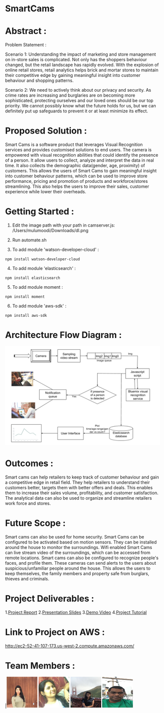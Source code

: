 # SmartCams

# Abstract  :

Problem Statement :

Scenario 1:
Understanding the impact of marketing and store management on in-store sales is complicated. Not only has the shoppers behaviour changed, but the retail landscape has rapidly evolved. With the explosion of online retail stores, retail analytics helps brick and mortar stores to maintain their competitive edge by gaining meaningful insight into customer behaviour and shopping patterns.

Scenario 2:
We need to actively think about our privacy and security. As crime rates are increasing and burglaries are on becoming more sophisticated, protecting ourselves and our loved ones should be our top priority. We cannot possibly know what the future holds for us, but we can definitely put up safeguards to prevent it or at least minimize its effect.

# Proposed Solution :

Smart Cams is a software product that leverages Visual Recognition services and provides customised solutions to end users. The camera is empowered with visual recognition abilities that could identify the presence of a person. It allow users to collect, analyze and interpret the data in real time. It also collects the demographic data(gender, age, proximity) of customers. This allows the users of Smart Cams to gain meaningful insight into customer behaviour patterns, which can be used to improve store performance, pricing and promotion of products and workforce/stores streamlining. This also helps the users to improve their sales, customer experience while lower their overheads.

# Getting Started :

1. Edit the image path with your path in camserver.js: /Users/mulumoodi/Downloads/dl.png 

2. Run automate.sh

3. To add module 'watson-developer-cloud' :   
```
npm install watson-developer-cloud
```

4. To add module 'elasticsearch' :  
```
npm install elasticsearch
```

5. To add module moment :
```
npm install moment
```

6. To add module 'aws-sdk' : 
```
npm install aws-sdk
```

# Architecture Flow Diagram  :

![alt text](https://github.com/SJSU272LabS17/Project-Team-3/blob/master/images/Final%20Flow%20Diagram.png "Architecture Flow Diagram")

# Outcomes : 

Smart cams can help retailers to keep track of customer behaviour and gain a competitive edge in retail field. They help retailers to understand their customers better, targets them with better offers and deals. This enables them to increase their sales volume, profitability, and customer satisfaction. The analytical data can also be used to organize and streamline retailers work force and stores.

# Future Scope :

Smart cams can also be used for home security. Smart Cams can be configured to be activated based on motion sensors. They can be installed around the house to monitor the surroundings. Wifi enabled Smart Cams can live stream video of the surroundings, which can be accessed from remote locations. Smart cams can also be configured to recognize people's faces, and profile them. These cameras can send alerts to the users about suspicious/unfamiliar people around the house. This allows the users to keep themselves, the family members and property safe from burglars, thieves and criminals.

# Project Deliverables :
1.[Project Report](https://github.com/SJSU272LabS17/Project-Team-3/blob/master/ProjectReport_Team3.pdf)
2.[Presentation Slides](https://github.com/SJSU272LabS17/Project-Team-3/blob/master/Presentation_SmartCams.pptx)
3.[Demo Video](https://www.youtube.com/watch?v=srvJN4QzsSg)
4.[Project Tutorial]()

# Link to Project on AWS :

http://ec2-52-41-107-173.us-west-2.compute.amazonaws.com/

# Team Members :

|<img src="https://github.com/SJSU272LabS17/Project-Team-3/blob/master/images/Ambika_image.jpeg" width="100" height="100" />
<img src="https://github.com/SJSU272LabS17/Project-Team-3/blob/master/images/Anusha_image.jpeg" width="100" height="100" />
<img src="https://github.com/SJSU272LabS17/Project-Team-3/blob/master/images/Lavanya_image.jpeg" width="100" height="100" />
<img src="https://github.com/SJSU272LabS17/Project-Team-3/blob/master/images/Naresh_image.jpeg" width="100" height="100" />
